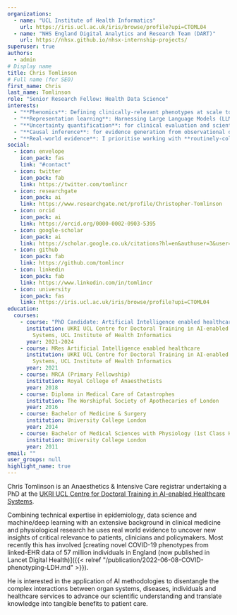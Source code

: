 ```yaml
---
organizations:
  - name: "UCL Institute of Health Informatics"
    url: https://iris.ucl.ac.uk/iris/browse/profile?upi=CTOML04
  - name: "NHS England Digital Analytics and Research Team (DART)"
    url: https://nhsx.github.io/nhsx-internship-projects/
superuser: true
authors:
  - admin
# Display name
title: Chris Tomlinson
# Full name (for SEO)
first_name: Chris
last_name: Tomlinson
role: "Senior Research Fellow: Health Data Science"
interests:
  - "**Phenomics**: Defining clinically-relevant phenotypes at scale to unlock healthcare data for research & patient benefit"
  - "**Representation learning**: Harnessing Large Language Models (LLMs) and Graph Neural Networks (GNNs) to build *predictive* representations that codify both domain knowledge and data-driven insights"
  - "**Uncertainty quantification**: for clinical evaluation and scientific *discovery*, through assessing robustness to distributional shift and performance in inductive learning settings"
  - "**Causal inference**: for evidence generation from observational data and to learn better representations"
  - "**Real-world evidence**: I prioritise working with **routinely-collected** healthcare data to ensure my research is of direct relevance to patients, clinicians and policymakers"
social:
  - icon: envelope
    icon_pack: fas
    link: "#contact"
  - icon: twitter
    icon_pack: fab
    link: https://twitter.com/tomlincr
  - icon: researchgate
    icon_pack: ai
    link: https://www.researchgate.net/profile/Christopher-Tomlinson
  - icon: orcid
    icon_pack: ai
    link: https://orcid.org/0000-0002-0903-5395
  - icon: google-scholar
    icon_pack: ai
    link: https://scholar.google.co.uk/citations?hl=en&authuser=3&user=NcKe1aEAAAAJ
  - icon: github
    icon_pack: fab
    link: https://github.com/tomlincr
  - icon: linkedin
    icon_pack: fab
    link: https://www.linkedin.com/in/tomlincr
  - icon: university
    icon_pack: fas
    link: https://iris.ucl.ac.uk/iris/browse/profile?upi=CTOML04
education:
  courses:
    - course: "PhD Candidate: Artificial Intelligence enabled healthcare"
      institution: UKRI UCL Centre for Doctoral Training in AI-enabled Healthcare
        Systems, UCL Institute of Health Informatics
      year: 2021-2024
    - course: MRes Artificial Intelligence enabled healthcare
      institution: UKRI UCL Centre for Doctoral Training in AI-enabled Healthcare
        Systems, UCL Institute of Health Informatics
      year: 2021
    - course: MRCA (Primary Fellowship)
      institution: Royal College of Anaesthetists
      year: 2018
    - course: Diploma in Medical Care of Catastrophes
      institution: The Worshipful Society of Apothecaries of London
      year: 2016
    - course: Bachelor of Medicine & Surgery
      institution: University College London
      year: 2014
    - course: Bachelor of Medical Sciences with Physiology (1st Class Hons)
      institution: University College London
      year: 2011
email: ""
user_groups: null
highlight_name: true
---
```


Chris Tomlinson is an Anaesthetics & Intensive Care registrar undertaking a PhD at the [UKRI UCL Centre for Doctoral Training in AI-enabled Healthcare Systems](https://www.ucl.ac.uk/aihealth-cdt/).

Combining technical expertise in epidemiology, data science and machine/deep learning with an extensive background in clinical medicine and physiological research he uses real world evidence to uncover new insights of critical relevance to patients, clinicians and policymakers. Most recently this has involved [creating novel COVID-19 phenotypes from linked-EHR data of 57 million individuals in England (now published in Lancet Digital Health)]({{< relref "/publication/2022-06-08-COVID-phenotyping-LDH.md" >}}).

He is interested in the application of AI methodologies to disentangle the complex interactions between organ systems, diseases, individuals and healthcare services to advance our scientific understanding and translate knowledge into tangible benefits to patient care.
